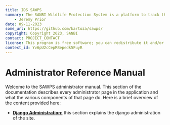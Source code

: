 ```yaml
---
title: IDS SAWPS
summary: The SANBI Wildlife Protection System is a platform to track the population levels of endangered wildlife.
    - Jeremy Prior
date: 09-11-2023
some_url: https://github.com/kartoza/sawps/
copyright: Copyright 2023, SANBI
contact: PROJECT_CONTACT
license: This program is free software; you can redistribute it and/or modify it under the terms of the GNU Affero General Public License as published by the Free Software Foundation; either version 3 of the License, or (at your option) any later version.
context_id: Yv6pU2cCepRBepedk5FuyR
---
```


# Administrator Reference Manual
<!-- Replace all of the titles with relevant titles -->

Welcome to the SAWPS administrator manual. This section of the documentation describes every administrator page in the application and what the various components of that page do. Here is a brief overview of the content provided here:

* **[Django Administration:](./django-admin.md)** this section explains the django administration of the site.
